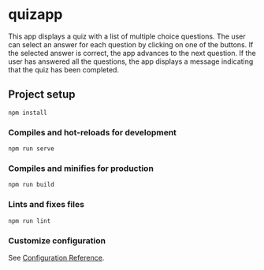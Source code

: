 # quizapp

This app displays a quiz with a list of multiple choice questions. The user can select an answer for each question by clicking on one of the buttons. If the selected answer is correct, the app advances to the next question. If the user has answered all the questions, the app displays a message indicating that the quiz has been completed.

## Project setup
```
npm install
```

### Compiles and hot-reloads for development
```
npm run serve
```

### Compiles and minifies for production
```
npm run build
```

### Lints and fixes files
```
npm run lint
```

### Customize configuration
See [Configuration Reference](https://cli.vuejs.org/config/).
